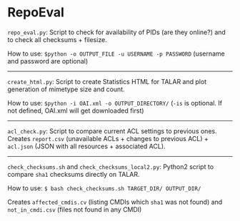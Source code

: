 # RepoEval

`repo_eval.py`: Script to check for availability of PIDs (are they online?) and to check all checksums + filesize.

How to use:
`$python -o OUTPUT_FILE -u USERNAME -p PASSWORD` (username and password are optional)

_____________

`create_html.py`: Script to create Statistics HTML for TALAR and plot generation of mimetype size and count.

How to use:
`$python -i OAI.xml -o OUTPUT_DIRECTORY/` (`-is` is optional. If not defined, OAI.xml will get downloaded first)

_____________

`acl_check.py`: Script to compare current ACL settings to previous ones. Creates `report.csv` (unavailable ACLs + changes to previous ACL) + `acl.json` (JSON with all resources + associated ACL).

______________

`check_checksums.sh` and `check_checksums_local2.py`: Python2 script to compare `sha1` checksums directly on TALAR.

How to use:
`$ bash check_checksums.sh TARGET_DIR/ OUTPUT_DIR/` 

Creates `affected_cmdis.cv` (listing CMDIs which `sha1` was not found) and `not_in_cmdi.csv` (files not found in any CMDI)